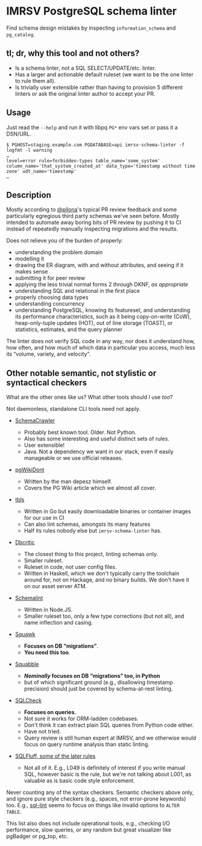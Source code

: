 # IMRSV PostgreSQL schema linter #

Find schema design mistakes by inspecting `information_schema` and
`pg_catalog`.

## tl; dr, why this tool and not others? ##

- Is a schema linter, not a SQL SELECT/UPDATE/etc. linter.
- Has a larger and actionable default ruleset (we want to be the one
  linter to rule them all).
- Is trivially user extensible rather than having to provision 5 different
  linters or ask the original linter author to accept your PR.

## Usage ##

Just read the `--help` and run it with libpq `PG*` env vars set or pass
it a DSN/URL.

```
$ PGHOST=staging.example.com PGDATABASE=api imrsv-schema-linter -f logfmt -l warning
…
level=error rule=forbidden-types table_name='some_system' column_name='that_system_created_at' data_type='timestamp without time zone' udt_name='timestamp'
…
```

## Description ##

Mostly according to [@pilona]'s typical PR review feedback and some
particularly egregious third party schemas we've seen before. Mostly
intended to automate away boring bits of PR review by pushing it to CI
instead of repeatedly manually inspecting migrations and the results.

Does not relieve you of the burden of properly:

- understanding the problem domain
- modelling it
- drawing the ER diagram, with and without attributes, and seeing if it
  makes sense
- submitting it for peer review
- applying the less trivial normal forms 2 through DKNF, _as appropriate_
- understanding SQL and relational in the first place
- properly choosing data types
- understanding concurrency
- understanding PostgreSQL, knowing its featureset, and understanding its
  performance characteristics, such as it being copy-on-write (CoW),
  heap-only-tuple updates (HOT), out of line storage (TOAST), or
  statistics, estimates, and the query planner

The linter does not verify SQL code in any way, nor does it understand how, how
often, and how much of which data in particular you access, much less
its “volume, variety, and velocity”.

## Other **notable** semantic, not stylistic or syntactical checkers ##

What are the other ones like us? What other tools should I use _too_?

Not daemonless, standalone CLI tools need not apply.

- [SchemaCrawler]
    * Probably best known tool. Older. Not Python.
    * Also has some interesting and useful distinct sets of rules.
    * User extensible!
    * Java. Not a dependency we want in our stack, even if easily
      manageable or we use official releases.

- [pgWikiDont]
    * Written by the man depesz himself.
    * Covers the PG Wiki article which we almost all cover.

- [tbls]
    * Written in Go but easily downloadable binaries or container images
      for our use in CI
    * Can also lint schemas, amongsts its many features
    * Half its rules nobody else but `imrsv-schema-linter` has.

- [Dbcritic]
    * The closest thing to this project, linting schemas only.
    * Smaller ruleset.
    * Ruleset in code, not user config files.
    * Written in Haskell, which we don't typically carry the toolchain
      around for, not on Hackage, and no binary builds. We don't have
      it on our asset server ATM.

- [Schemalint]
    * Written in Node.JS.
    * Smaller ruleset too, only a few type corrections (but not all),
      and name inflection and casing.

- [Squawk]
    * **Focuses on DB “migrations”**.
    * **You need this too**.

- [Squabble]
    * **_Nominally_ focuses on DB “migrations” too, in Python**
    * but of which significant ground (e.g., disallowing timestamp precision)
  should just be covered by schema-at-rest linting.

- [SQLCheck]
    * **Focuses on queries.**
    * Not sure it works for ORM-ladden codebases.
    * Don't think it can extract plain SQL queries from Python code either.
    * Have not tried.
    * Query review is still human expert at IMRSV, and we otherwise
      would focus on query runtime analysis than static linting.

- [SQLFluff, some of the later rules][SQLFluff]
    * Not all of it. E.g., L049 is definitely of interest if you write
      manual SQL, however basic is the rule, but we're not talking about
      L001, as valuable as is basic code style enforcement.

Never counting any of the syntax checkers. Semantic checkers above only,
and ignore pure style checkers (e.g., spaces, not error-prone keywords)
too. E.g., [sql-lint](https://github.com/joereynolds/sql-lint/tree/typescript/src/checker/checks)
seems to focus on things like invalid options to `ALTER TABLE`.

This list also does not include operational tools, e.g., checking I/O
performance, slow queries, or any random but great visualizer like
pgBadger or pg_top, etc.


[@pilona]: https://github.com/pilona "Alex Pilon"

[SchemaCrawler]: https://www.schemacrawler.com/lint.html
[pgWikiDont]: https://gitlab.com/depesz/pgWikiDont/-/tree/master/parts
[Tbls]: https://github.com/k1LoW/tbls#lint
[Dbcritic]: https://github.com/channable/dbcritic/blob/master/Dbcritic/Check/
[Schemalint]: https://github.com/kristiandupont/schemalint/tree/master/src/rules#built-in-rules
[Squawk]: https://squawkhq.com/docs/rules/
[Squabble]: https://github.com/erik/squabble/tree/master/squabble/rules
[SQLCheck]: https://github.com/jarulraj/sqlcheck#what-it-can-do
[SQLFluff]: https://docs.sqlfluff.com/en/stable/rules.html
